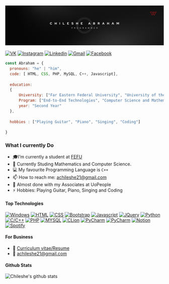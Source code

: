 ![Banner Image](image/banner.png)

  [![VK](https://img.shields.io/badge/вконтакте-%232E87FB.svg?&style=for-the-badge&logo=vk&logoColor=white)](https://vk.com/ab_chileshe)
  [![Instagram](https://img.shields.io/badge/Instagram-E4405F?style=for-the-badge&logo=instagram&logoColor=white)]() <!-- Instagram Link -->
  [![Linkedin](https://img.shields.io/badge/LinkedIn-0077B5?style=for-the-badge&logo=linkedin&logoColor=white)]() <!-- Linkedin Link -->
  [![Gmail](https://img.shields.io/badge/Gmail-D14836?style=for-the-badge&logo=gmail&logoColor=white)]() <!-- Gmail Link -->
  [![Facebook](https://img.shields.io/badge/Facebook-1877F2?style=for-the-badge&logo=facebook&logoColor=white)]() <!-- Facebook Link -->


```javascript
const Abraham = {
  pronouns: "he" | "him",
  code: [ HTML, CSS, PHP, MySQL, C++, Javascript],

  education:
  {
      University: ["Far Eastern Federal University", "University of the People" ],
      Program: ["End-to-End Technologies", "Computer Science and Mathematics"],            
      year: "Second Year"
  },

  hobbies : ["Playing Guitar", "Piano", "Singing", "Coding"]

}
```


<!-- TODO: Add last video link -->

### What I currently Do

- 🎓I’m currently a student at [FEFU](https://www.dvfu.ru/en/)
- 🤔 Currently Studing Mathematics and Computer Science.
- :computer: My favourite Programming Language is `C++`
- 📫 How to reach me: achileshe21@gmail.com
- 📃 Almost done with my Associates at UoPeople
- ⚡ Hobbies: Playing Guitar, Piano, Singing and Coding

#### Top Technologies

[![Windows](https://img.shields.io/badge/Windows-0078D6?style=for-the-badge&logo=windows&logoColor=white)](#) 
 [![HTML](	https://img.shields.io/badge/HTML5-E34F26?style=for-the-badge&logo=html5&logoColor=white)](#) [![CSS](https://img.shields.io/badge/CSS3-1572B6?style=for-the-badge&logo=css3&logoColor=white)](#) [![Bootstrap](	https://img.shields.io/badge/Bootstrap-563D7C?style=for-the-badge&logo=bootstrap&logoColor=white)](#) [![Javascript](https://img.shields.io/badge/JavaScript-F7DF1E?style=for-the-badge&logo=javascript&logoColor=black)](#) [![JQuery](https://img.shields.io/badge/jQuery-0769AD?style=for-the-badge&logo=jquery&logoColor=white)](#) [![Python](https://img.shields.io/badge/Python-3776AB?style=for-the-badge&logo=python&logoColor=white)](#) [![C/C++](	https://img.shields.io/badge/C%2B%2B-00599C?style=for-the-badge&logo=c%2B%2B&logoColor=white)](#) [![PHP](https://img.shields.io/badge/PHP-777BB4?style=for-the-badge&logo=php&logoColor=white)](#) [![MYSQL](https://img.shields.io/badge/MySQL-00000F?style=for-the-badge&logo=mysql&logoColor=white)](#) [![CLion](https://img.shields.io/badge/CLion-000000?style=for-the-badge&logo=clion&logoColor=white)](#) [![PyCharm](https://img.shields.io/badge/PyCharm-000000.svg?&style=for-the-badge&logo=PyCharm&logoColor=white)](#) [![PyCharm](https://img.shields.io/badge/Visual_Studio_Code-0078D4?style=for-the-badge&logo=visual%20studio%20code&logoColor=white)](#) [![Notion](https://img.shields.io/badge/Notion-000000?style=for-the-badge&logo=notion&logoColor=white)](#) [![Spotify](https://img.shields.io/badge/Spotify-1ED760?&style=for-the-badge&logo=spotify&logoColor=white)](#)



#### For Business
- 📃 [Curriculum vitae/Resume](#)
- :email: achileshe21@gmail.com

#### Github Stats

![Chileshe's github stats](https://github-readme-stats.vercel.app/api?username=Abraham-Chileshe&count_private=true&theme=tokyonight&hide=contribs,prs)



</details>
